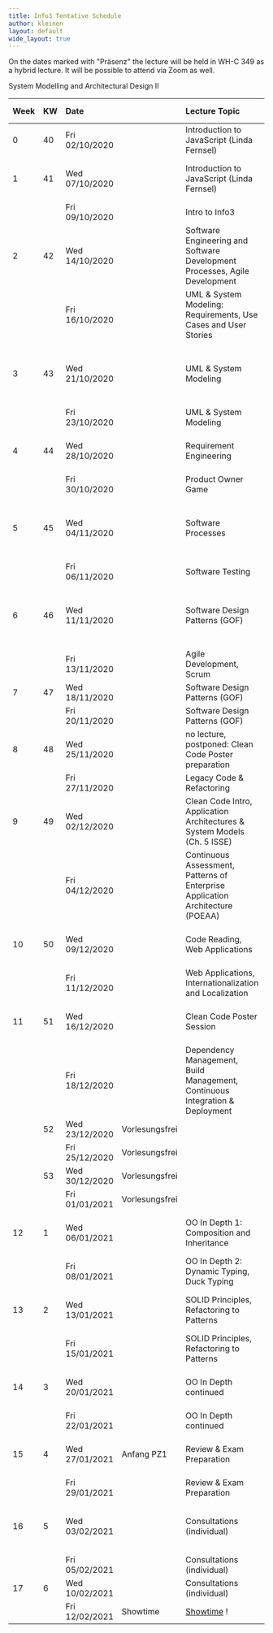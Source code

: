 ```yaml
---
title: Info3 Tentative Schedule
author: kleinen
layout: default
wide_layout: true
---
```


On the dates marked with "Präsenz" the lecture will be held in WH-C 349 as a hybrid lecture. It will be possible to attend via Zoom as well.

System Modelling and Architectural Design II



| Week | KW | Date           |                | Lecture Topic                                                                  | Lab (Thursdays)                                                                   |
|:-----|:---|:---------------|:---------------|:-------------------------------------------------------------------------------|:----------------------------------------------------------------------------------|
| 0    | 40 | Fri 02/10/2020 |                | Introduction to JavaScript (Linda Fernsel)                                     |                                                                                   |
| 1    | 41 | Wed 07/10/2020 |                | Introduction to JavaScript (Linda Fernsel)                                     | [1 - Installation, Git and Javascript](../labs/lab-01-startup)                    |
|      |    | Fri 09/10/2020 |                | Intro to Info3                                                                 |                                                                                   |
| 2    | 42 | Wed 14/10/2020 |                | Software Engineering and Software Development Processes, Agile Development     | [1 - Installation, Git and Javascript](../labs/lab-01-startup)                    |
|      |    | Fri 16/10/2020 |                | UML & System Modeling: Requirements, Use Cases and User Stories                |                                                                                   |
| 3    | 43 | Wed 21/10/2020 |                | UML & System Modeling                                                          | [2 - Use Cases and Class Diagrams](../labs/lab-02-usecases-class) (Barne Kleinen) |
|      |    | Fri 23/10/2020 |                | UML & System Modeling                                                          |                                                                                   |
| 4    | 44 | Wed 28/10/2020 |                | Requirement Engineering                                                        | [2 - Use Cases and Class Diagrams](../labs/lab-02-usecases-class)                 |
|      |    | Fri 30/10/2020 |                | Product Owner Game                                                             |                                                                                   |
| 5    | 45 | Wed 04/11/2020 |                | Software Processes                                                             | [3 - Sequence Diagrams and State Machine Diagrams](../labs/lab-03-sequence-state) |
|      |    | Fri 06/11/2020 |                | Software Testing                                                               |                                                                                   |
| 6    | 46 | Wed 11/11/2020 |                | Software Design Patterns (GOF)                                                 | [3 - Sequence Diagrams and State Machine Diagrams](../labs/lab-03-sequence-state) |
|      |    | Fri 13/11/2020 |                | Agile Development, Scrum                                                       |                                                                                   |
| 7    | 47 | Wed 18/11/2020 |                | Software Design Patterns (GOF)                                                 | [4 - Testing](../labs/lab-04-testing)                                             |
|      |    | Fri 20/11/2020 |                | Software Design Patterns (GOF)                                                 |                                                                                   |
| 8    | 48 | Wed 25/11/2020 |                | no lecture, postponed: Clean Code Poster preparation                           | [4 - Testing](../labs/lab-04-testing)                                             |
|      |    | Fri 27/11/2020 |                | Legacy Code & Refactoring                                                      |                                                                                   |
| 9    | 49 | Wed 02/12/2020 |                | Clean Code Intro, Application Architectures &  System Models (Ch. 5 ISSE)      | [5 - Legacy Code - Refactoring to Patterns](../labs/lab-05-legacy)                |
|      |    | Fri 04/12/2020 |                | Continuous Assessment, Patterns of Enterprise Application Architecture (POEAA) |                                                                                   |
| 10   | 50 | Wed 09/12/2020 |                | Code Reading, Web Applications                                                 | [5 - Legacy Code - Refactoring to Patterns](../labs/lab-05-legacy)                |
|      |    | Fri 11/12/2020 |                | Web Applications, Internationalization and Localization                        |                                                                                   |
| 11   | 51 | Wed 16/12/2020 |                | Clean Code Poster Session                                                      | [6 - Web Apps with Node and Express I](../labs/lab-06-express-1)                  |
|      |    | Fri 18/12/2020 |                | Dependency Management, Build Management, Continuous Integration & Deployment   |                                                                                   |
|      | 52 | Wed 23/12/2020 | Vorlesungsfrei |                                                                                |                                                                                   |
|      |    | Fri 25/12/2020 | Vorlesungsfrei |                                                                                |                                                                                   |
|      | 53 | Wed 30/12/2020 | Vorlesungsfrei |                                                                                |                                                                                   |
|      |    | Fri 01/01/2021 | Vorlesungsfrei |                                                                                |                                                                                   |
| 12   | 1  | Wed 06/01/2021 |                | OO In Depth 1: Composition and Inheritance                                     | [6 - Web Apps with Node and Express I](../labs/lab-06-express-1)                  |
|      |    | Fri 08/01/2021 |                | OO In Depth 2: Dynamic Typing, Duck Typing                                     |                                                                                   |
| 13   | 2  | Wed 13/01/2021 |                | SOLID Principles, Refactoring to Patterns                                      | [7 - Web Apps with Node and Express II](../labs/lab-07-express-2)                 |
|      |    | Fri 15/01/2021 |                | SOLID Principles, Refactoring to Patterns                                      |                                                                                   |
| 14   | 3  | Wed 20/01/2021 |                | OO In Depth continued                                                          | [7 - Web Apps with Node and Express II](../labs/lab-07-express-2)                 |
|      |    | Fri 22/01/2021 |                | OO In Depth continued                                                          |                                                                                   |
| 15   | 4  | Wed 27/01/2021 | Anfang PZ1     | Review & Exam Preparation                                                      | [7 - Web Apps with Node and Express II](../labs/lab-07-express-2)                                                |
|      |    | Fri 29/01/2021 |                | Review & Exam Preparation                                                      |                                                                                   |
| 16   | 5  | Wed 03/02/2021 |                | Consultations (individual)                                                     | [7 - Web Apps with Node and Express II](../labs/lab-07-express-2) (Oral Tests)                                                                                  |
|      |    | Fri 05/02/2021 |                | Consultations (individual)                                                     |                                                                                   |
| 17   | 6  | Wed 10/02/2021 |                | Consultations (individual)                                                     |                                                                                   |
|      |    | Fri 12/02/2021 | Showtime       | [Showtime](https://showtime.f4.htw-berlin.de/) !                               |                                                                                   |
